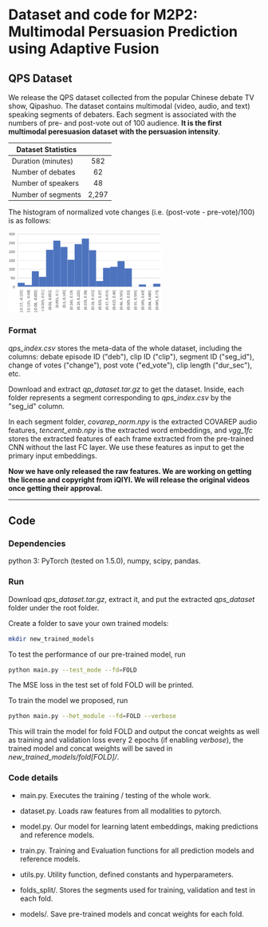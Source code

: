 # Dataset and code for M2P2: Multimodal Persuasion Prediction using Adaptive Fusion

## QPS Dataset

We release the QPS dataset collected from the popular Chinese debate TV show, Qipashuo. The dataset contains multimodal (video, audio, and text) speaking segments of debaters. Each segment is associated with the numbers of pre- and post-vote out of 100 audience. __It is the first multimodal peresuasion dataset with the persuasion intensity__.

| Dataset Statistics |       |
| ------------------ | :---: |
| Duration (minutes) |  582  |
| Number of debates  |  62   |
| Number of speakers |  48   |
| Number of segments | 2,297 |


The histogram of normalized vote changes (i.e.  (post-vote - pre-vote)/100) is as follows:

<img src="https://raw.githubusercontent.com/cy-bai/m2p2/master/hist_vote_change.png" alt="alt text" title="Histogram" style="zoom:30%;" />

### Format

*qps\_index.csv* stores the meta-data of the whole dataset, including the columns: debate episode ID ("deb"), clip ID ("clip"), segment ID ("seg_id"), change of votes ("change"), post vote ("ed_vote"), clip length ("dur_sec"), etc.

Download and extract *qp_dataset.tar.gz* to get the dataset. Inside, each folder represents a segment corresponding to *qps\_index.csv* by the "seg_id" column. 

In each segment folder, *covarep\_norm.npy* is the extracted COVAREP audio features, *tencent\_emb.npy* is the extracted word embeddings, and *vgg_1fc* stores the extracted features of each frame extracted from the pre-trained CNN without the last FC layer. We use these features as input to get the primary input embeddings.

**Now we have only released the raw features. We are working on getting the license and copyright from iQIYI. We will release the original videos once getting their approval.**

--------------------

## Code

### Dependencies

python 3: PyTorch (tested on 1.5.0), numpy, scipy, pandas. 

### Run

Download *qps\_dataset.tar.gz*, extract it, and put the extracted *qps\_dataset* folder under the root folder.

Create a folder to save your own trained models:

```bash
mkdir new_trained_models
```

To test the performance of our pre-trained model, run

```bash
python main.py --test_mode --fd=FOLD
```

The MSE loss in the test set of fold FOLD will be printed.

To train the model we proposed, run

```bash
python main.py --het_module --fd=FOLD --verbose
```

This will train the model for fold FOLD and output the concat weights as well as training and validation loss every 2 epochs (if enabling *verbose*), the trained model and concat weights  will be saved in *new\_trained\_models/fold[FOLD]/*.

### Code details

* main.py. Executes the training / testing of the whole work.

* dataset.py. Loads raw features from all modalities to pytorch.

* model.py. Our model for learning latent embeddings, making predictions and reference models.

* train.py. Training and Evaluation functions for all prediction models and reference models.

* utils.py. Utility function, defined constants and hyperparameters.

* folds_split/. Stores the segments used for training, validation and test in each fold.

* models/. Save pre-trained models and concat weights for each fold.

